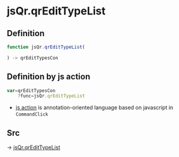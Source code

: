 # jsQr.qrEditTypeList

## Definition

```js.js
function jsQr.qrEditTypeList(

) -> qrEditTypesCon
```


## Definition by js action

```js.js
var=qrEditTypesCon
	?func=jsQr.qrEditTypeList

```

- [js action](#) is annotation-oriented language based on javascript in `CommandClick`



## Src

-> [jsQr.qrEditTypeList](https://github.com/puutaro/CommandClick/blob/master/app/src/main/java/com/puutaro/commandclick/fragment_lib/terminal_fragment/js_interface/qr/JsQr.kt#L58)


